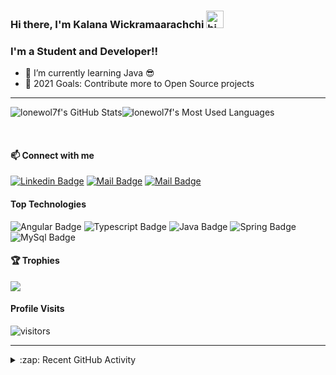 ### Hi there, I'm Kalana Wickramaarachchi <img src="https://user-images.githubusercontent.com/1303154/88677602-1635ba80-d120-11ea-84d8-d263ba5fc3c0.gif" width="28px" alt="hi">

### I'm a Student and Developer!!

- 🌱 I’m currently learning Java 😎
- 🥅 2021 Goals: Contribute more to Open Source projects

---

  <img align="center" alt="lonewol7f's GitHub Stats" src="https://github-readme-stats.lonewol7f.vercel.app/api?username=lonewol7f&show_icons=true&hide_border=true&theme=dracula"/><img align="center" alt="lonewol7f's Most Used Languages" src="https://github-readme-stats.lonewol7f.vercel.app/api/top-langs/?username=lonewol7f&layout=compact&theme=dracula&hide_border=true"/>

<br>

#### :mailbox: Connect with me

 [![Linkedin Badge](https://img.shields.io/badge/-Kalana-0e76a8?style=flat&labelColor=0e76a8&logo=linkedin&logoColor=white)][linkedin]
[![Mail Badge](https://img.shields.io/badge/-@kalana____madusanka-e84393?style=flat&labelColor=e84393&logo=instagram&logoColor=white)][instagram]
[![Mail Badge](https://img.shields.io/badge/-kalana.madusanka-c0392b?style=flat&labelColor=c0392b&logo=gmail&logoColor=white)][gmail]

#### Top Technologies

![Angular Badge](https://img.shields.io/badge/-Angular-red?style=for-the-badge&labelColor=black&logo=Angular&logoColor=red) ![Typescript Badge](https://img.shields.io/badge/-Typescript-007acc?style=for-the-badge&labelColor=black&logo=typescript&logoColor=007acc) ![Java Badge](https://img.shields.io/badge/-Java-gold?style=for-the-badge&labelColor=black&logo=java&logoColor=gold) ![Spring Badge](https://img.shields.io/badge/-Spring_Boot-green?style=for-the-badge&labelColor=black&logo=springboot&logoColor=green) ![MySql Badge](https://img.shields.io/badge/-MySQL-blue?style=for-the-badge&labelColor=black&logo=mysql&logoColor=white)


#### 🏆 Trophies

<img align="center" src="https://github-profile-trophy.vercel.app/?username=lonewol7f&title=MultiLanguage,Commit,Followers,Repositories,PullRequest,Issues&column=7&margin-w=15&margin-h=15&theme=dracula"/>


#### Profile Visits 

![visitors](https://visitor-badge.glitch.me/badge?page_id=lonewol7f.lonewol7f)



---

<details>

  <summary>:zap: Recent GitHub Activity</summary>
    
  <!--START_SECTION:activity-->
1. 🎉 Merged PR [#104](https://github.com/lonewol7f/EnLearn/pull/104) in [lonewol7f/EnLearn](https://github.com/lonewol7f/EnLearn)
2. 🎉 Merged PR [#103](https://github.com/lonewol7f/EnLearn/pull/103) in [lonewol7f/EnLearn](https://github.com/lonewol7f/EnLearn)
3. 🎉 Merged PR [#102](https://github.com/lonewol7f/EnLearn/pull/102) in [lonewol7f/EnLearn](https://github.com/lonewol7f/EnLearn)
4. 🎉 Merged PR [#100](https://github.com/lonewol7f/EnLearn/pull/100) in [lonewol7f/EnLearn](https://github.com/lonewol7f/EnLearn)
5. 🎉 Merged PR [#99](https://github.com/lonewol7f/EnLearn/pull/99) in [lonewol7f/EnLearn](https://github.com/lonewol7f/EnLearn)
  <!--END_SECTION:activity-->

</details>

<!-- ---


<details>

  <summary>:pushpin: Pinned Repositories</summary>

  <br>
  
  &nbsp;&nbsp;&nbsp;<a href="https://github.com/lonewol7f/FixBid">
    <img align="center" src="https://github-readme-stats.vercel.app/api/pin/?username=lonewol7f&repo=FixBid&theme=dracula&show_owner=true&hide_border=true" />
  </a>&nbsp;&nbsp;&nbsp;&nbsp;&nbsp;
  <a href="https://github.com/lonewol7f/SoundSpace">
    <img align="center" src="https://github-readme-stats.vercel.app/api/pin/?username=lonewol7f&repo=SoundSpace&theme=dracula&show_owner=true&hide_border=true" />
  </a>

  <br>

  &nbsp;&nbsp;&nbsp;<a href="https://github.com/lonewol7f/JavaCRUD">
    <img align="center" src="https://github-readme-stats.vercel.app/api/pin/?username=lonewol7f&repo=JavaCRUD&theme=dracula&show_owner=true&hide_border=true" />
  </a>&nbsp;&nbsp;&nbsp;&nbsp;&nbsp;
  <a href="https://github.com/lonewol7f/diceGame">
    <img align="center" src="https://github-readme-stats.vercel.app/api/pin/?username=lonewol7f&repo=diceGame&theme=dracula&show_owner=true&hide_border=true" />
  </a>

</details> -->

<!-- List of web sites -->

[instagram]: https://www.instagram.com/kalana__madusanka/
[linkedin]: https://www.linkedin.com/in/kalana-wickramaarachchi/
[gmail]: mailto:kalana.madusanka26765@gmail.com
